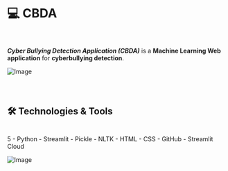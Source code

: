 # 💻 CBDA
<br>

_**Cyber Bullying Detection Application (CBDA)**_ is a  **Machine Learning Web application** for **cyberbullying detection**.


![Image](https://user-images.githubusercontent.com/51766689/226756775-745d6676-1e8e-471b-ab2c-15eb7f99c37c.png)


###





<br>



## 🛠 Technologies & Tools
<br>
5
- Python
- Streamlit
- Pickle
- NLTK
- HTML
- CSS
- GitHub
- Streamlit Cloud

<br>

![Image](https://user-images.githubusercontent.com/51766689/226749340-ca1d14f0-901a-48ae-a645-074a4d3b3410.png)


